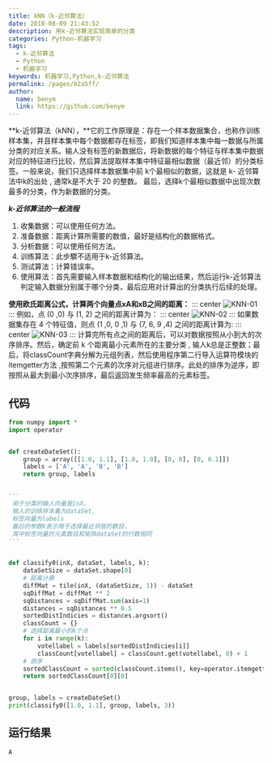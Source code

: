 ```yaml
---
title: kNN（k-近邻算法）
date: 2018-08-09 21:43:52
description: 用k-近邻算法实现简单的分类
categories: Python-机器学习
tags: 
  - k-近邻算法
  - Python
  - 机器学习
keywords: 机器学习,Python,k-近邻算法
permalink: /pages/b2a5ff/
author: 
  name: benym
  link: https://github.com/benym
---
```


**k-近邻算法（kNN），**它的工作原理是：存在一个样本数据集合，也称作训练样本集，并且样本集中每个数据都存在标签，即我们知道样本集中每一数据与所属分类的对应关系。输人没有标签的新数据后，将新数据的每个特征与样本集中数据对应的特征进行比较，然后算法提取样本集中特征最相似数据（最近邻）的分类标签。一般来说，我们只选择样本数据集中前 k个最相似的数据，这就是 k- 近邻算法中k的出处 , 通常k是不大于 20 的整数。
最后，选择k个最相似数据中出现次数最多的分类，作为新数据的分类。

<!--more-->

***k-近邻算法的一般流程***

1. 收集数据：可以使用任何方法。
2. 准备数据：距离计算所需要的数值，最好是结构化的数据格式。
3. 分析数据：可以使用任何方法。
4. 训练算法：此步驟不适用于k-近邻算法。
5. 测试算法：计算错误率。
6. 使用算法：首先需要输入样本数据和结构化的输出结果，然后运行k-近邻算法判定输入数据分别属于哪个分类，最后应用对计算出的分类执行后续的处理。

 **使用欧氏距离公式，计算两个向量点xA和xB之间的距离：**
::: center
![KNN-01](https://image-1-1257237419.cos.ap-chongqing.myqcloud.com/KNN-01.png)
:::
例如，点 (0 ,0) 与 (1, 2) 之间的距离计算为：
::: center
![KNN-02](https://image-1-1257237419.cos.ap-chongqing.myqcloud.com/KNN-02.png)
:::
如果数据集存在 4 个特征值，则点 (1 ,0, 0 ,1) 与 (7, 6, 9 ,4) 之间的距离计算为:
::: center
![KNN-03](https://image-1-1257237419.cos.ap-chongqing.myqcloud.com/KNN-03.png)
:::
计算完所有点之间的距离后，可以对数据按照从小到大的次序排序。然后，确定前 k 个距离最小元素所在的主要分类 , 输人k总是正整数；最后，将classCount字典分解为元组列表，然后使用程序第二行导入运算符模块的itemgetter方法 ,按照第二个元素的次序对元组进行排序。此处的排序为逆序，即按照从最大到最小次序排序，最后返回发生频率最高的元素标签。

## 代码

```python
from numpy import *
import operator


def createDateSet():
    group = array([[1.0, 1.1], [1.0, 1.0], [0, 0], [0, 0.1]])
    labels = ['A', 'A', 'B', 'B']
    return group, labels


'''
 用于分类的输人向量是inX，
 输入的训练样本集为dataSet,
 标签向量为labels
 最后的参数k表示用于选择最近邻居的数目，
 其中标签向量的元素数目和矩阵dataSet的行数相同
'''


def classify0(inX, dataSet, labels, k):
    dataSetSize = dataSet.shape[0]
    # 距离计算
    diffMat = tile(inX, (dataSetSize, 1)) - dataSet
    sqDiffMat = diffMat ** 2
    sqDistances = sqDiffMat.sum(axis=1)
    distances = sqDistances ** 0.5
    sortedDistIndicies = distances.argsort()
    classCount = {}
    # 选择距离最小的k个点
    for i in range(k):
        votellabel = labels[sortedDistIndicies[i]]
        classCount[votellabel] = classCount.get(votellabel, 0) + 1
    # 排序
    sortedClassCount = sorted(classCount.items(), key=operator.itemgetter(1), reverse=True)
    return sortedClassCount[0][0]


group, labels = createDateSet()
print(classify0([1.0, 1.1], group, labels, 3))
```

## 运行结果

```diff
A
```

